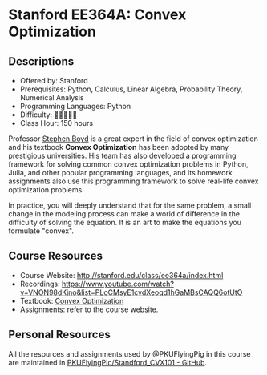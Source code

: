 # Stanford EE364A: Convex Optimization

## Descriptions

- Offered by: Stanford
- Prerequisites: Python, Calculus, Linear Algebra, Probability Theory, Numerical Analysis
- Programming Languages: Python
- Difficulty: 🌟🌟🌟🌟🌟
- Class Hour: 150 hours

Professor [Stephen Boyd](http://web.stanford.edu/~boyd) is a great expert in the field of convex optimization and his textbook **Convex Optimization** has been adopted by many prestigious universities. His team has also developed a programming framework for solving common convex optimization problems in Python, Julia, and other popular programming languages, and its homework assignments also use this programming framework to solve real-life convex optimization problems.

In practice, you will deeply understand that for the same problem, a small change in the modeling process can make a world of difference in the difficulty of solving the equation. It is an art to make the equations you formulate "convex".

## Course Resources

- Course Website: <http://stanford.edu/class/ee364a/index.html>
- Recordings: <https://www.youtube.com/watch?v=VNON98dKjno&list=PLoCMsyE1cvdXeoqd1hGaMBsCAQQ6otUtO>
- Textbook: [Convex Optimization](https://stanford.edu/~boyd/cvxbook/)
- Assignments: refer to the course website.

## Personal Resources

All the resources and assignments used by @PKUFlyingPig in this course are maintained in [PKUFlyingPic/Standford_CVX101 - GitHub](https://github.com/PKUFlyingPig/Standford_CVX101).
